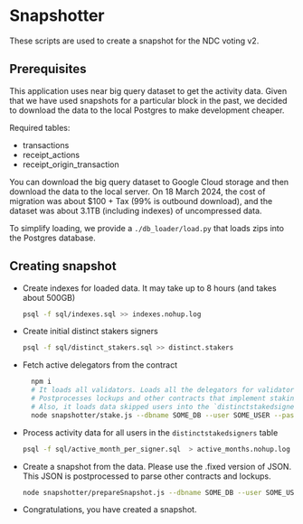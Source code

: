 # Snapshotter

These scripts are used to create a snapshot for the NDC voting v2.

## Prerequisites

This application uses near big query dataset to get the activity data.
Given that we have used snapshots for a particular block in the past, we decided to download the data to the local Postgres to make development cheaper.

Required tables:

* transactions
* receipt_actions
* receipt_origin_transaction

You can download the big query dataset to Google Cloud storage and then download the data to the local server. On 18 March 2024, the cost of migration was about $100 + Tax (99% is outbound download), and the dataset was about 3.1TB (including indexes) of uncompressed data.

To simplify loading, we provide a `./db_loader/load.py` that loads zips into the Postgres database.

## Creating snapshot

* Create indexes for loaded data. It may take up to 8 hours (and takes about 500GB)
  
  ```bash
  psql -f sql/indexes.sql >> indexes.nohup.log
  ```

* Create initial distinct stakers signers
  
  ```bash
  psql -f sql/distinct_stakers.sql >> distinct.stakers
  ```

* Fetch active delegators from the contract
  
  ```bash
    npm i
    # It loads all validators. Loads all the delegators for validators' contracts.
    # Postprocesses lockups and other contracts that implement staking pool interface.
    # Also, it loads data skipped users into the `distinctstakedsigners` table (e.g., users that only staked through some non-native pools) 
    node snapshotter/stake.js --dbname SOME_DB --user SOME_USER --password SOME_PASS --host 127.0.0.1 --table distinctstakedsigners --block 108194270 --column signer_account_id  > stake.out
  ```

* Process activity data for all users in the `distinctstakedsigners` table
  
  ```bash
  psql -f sql/active_month_per_signer.sql  > active_months.nohup.log
  ```

* Create a snapshot from the data. Please use the .fixed version of JSON. This JSON is postprocessed to parse other contracts and lockups.

  ```bash
  node snapshotter/prepareSnapshot.js --dbname SOME_DB --user SOME_USER --password SOME_PASS --host 127.0.0.1 --table active_months_per_signer --block 108194270 --json stakes_108194270.fixed.json
  ```

* Congratulations, you have created a snapshot.



